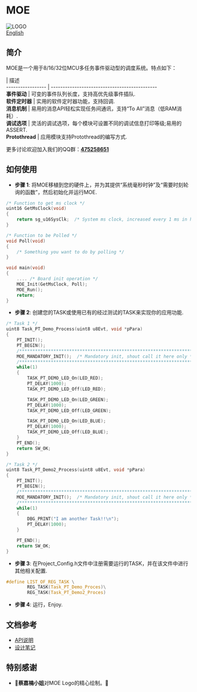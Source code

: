 # MOE   
![LOGO](https://github.com/ianhom/MOE/blob/master/Documents/Pic/MOE_logo_V0_1e.png?raw=true)   
[English](https://github.com/ianhom/MOE/blob/master/README.md) 
## 简介
MOE是一个用于8/16/32位MCU多任务事件驱动型的调度系统。特点如下：   

 | 描述     
----------------- | ---------------------------------------------   
**事件驱动** | 可变的事件队列长度，支持高优先级事件插队.   
**软件定时器** | 实用的软件定时器功能，支持回调.   
**消息机制** | 易用的消息API轻松实现任务间通讯，支持“To All”消息（低RAM消耗）.   
**调试选项** | 灵活的调试选项，每个模块可设置不同的调试信息打印等级;易用的ASSERT.  
**Protothread** | 应用模块支持Protothread的编写方式.

更多讨论欢迎加入我们的QQ群：**[475258651](https://jq.qq.com/?_wv=1027&k=41PrZvS)**   

## 如何使用
- **步骤 1**: 将MOE移植到您的硬件上，并为其提供“系统毫秒时钟”及“需要时刻轮询的函数”，然后初始化并运行MOE.      
```c
/* Function to get ms clock */
uint16 GetMsClock(void)
{
    return sg_u16SysClk;  /* System ms clock, increased every 1 ms in hardware timer interrupt */
}

/* Function to be Polled */
void Poll(void)
{
    /* Something you want to do by polling */
}

void main(void)
{
    .... /* Board init operation */
    MOE_Init(GetMsClock, Poll);
    MOE_Run(); 
    return;
}
```
- **步骤 2**: 创建您的TASK或使用已有的经过测试的TASK来实现你的应用功能.  
```c
/* Task 1 */
uint8 Task_PT_Demo_Process(uint8 u8Evt, void *pPara)
{   
    PT_INIT();
    PT_BEGIN();
    /******************************************************************/
    MOE_MANDATORY_INIT();  /* Mandatory init, shout call it here only */
    /******************************************************************/
    while(1)
    {
        TASK_PT_DEMO_LED_On(LED_RED);
        PT_DELAY(1000);
        TASK_PT_DEMO_LED_Off(LED_RED);

        TASK_PT_DEMO_LED_On(LED_GREEN);
        PT_DELAY(1000);
        TASK_PT_DEMO_LED_Off(LED_GREEN);

        TASK_PT_DEMO_LED_On(LED_BLUE);
        PT_DELAY(1000);
        TASK_PT_DEMO_LED_Off(LED_BLUE);
    }
    PT_END();
    return SW_OK;
}
```   

```c
/* Task 2 */
uint8 Task_PT_Demo2_Process(uint8 u8Evt, void *pPara)
{    
    PT_INIT(); 
    PT_BEGIN();
    /******************************************************************/
    MOE_MANDATORY_INIT();  /* Mandatory init, shout call it here only */
    /******************************************************************/
    while(1)
    {
        DBG_PRINT("I am another Task!!\n");
        PT_DELAY(1000);
    }

    PT_END();
    return SW_OK;
}
```

- **步骤 3**: 在Project_Config.h文件中注册需要运行的TASK，并在该文件中进行其他相关配置.   
```c
#define LIST_OF_REG_TASK \
        REG_TASK(Task_PT_Demo_Proces)\
        REG_TASK(Task_PT_Demo2_Proces)
```
- **步骤 4**: 运行，Enjoy.   

## 文档参考
 - [API说明](https://github.com/ianhom/MOE/blob/master/Documents/API_Description_Chinese.md)    
 - [设计笔记](https://github.com/ianhom/MOE/blob/master/Documents/Design_Record.md)    
 
## 特别感谢
- :tada:**蔡嘉楠小姐**对MOE Logo的精心绘制。:tada:
